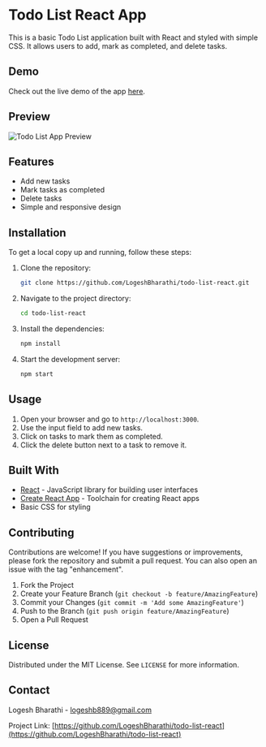 # Todo List React App

This is a basic Todo List application built with React and styled with simple CSS. It allows users to add, mark as completed, and delete tasks.

## Demo

Check out the live demo of the app [here](https://golden-elf-9e7351.netlify.app/).

## Preview

![Todo List App Preview](https://drive.google.com/uc?export=view&id=1ar0LKh2_3sCe3uE2zfkyeFQ_g0K3utLC)

## Features

- Add new tasks
- Mark tasks as completed
- Delete tasks
- Simple and responsive design

## Installation

To get a local copy up and running, follow these steps:

1. Clone the repository:
   ```sh
   git clone https://github.com/LogeshBharathi/todo-list-react.git
   ```
2. Navigate to the project directory:
   ```sh
   cd todo-list-react
   ```
3. Install the dependencies:
   ```sh
   npm install
   ```
4. Start the development server:
   ```sh
   npm start
   ```

## Usage

1. Open your browser and go to `http://localhost:3000`.
2. Use the input field to add new tasks.
3. Click on tasks to mark them as completed.
4. Click the delete button next to a task to remove it.

## Built With

- [React](https://reactjs.org/) - JavaScript library for building user interfaces
- [Create React App](https://github.com/facebook/create-react-app) - Toolchain for creating React apps
- Basic CSS for styling

## Contributing

Contributions are welcome! If you have suggestions or improvements, please fork the repository and submit a pull request. You can also open an issue with the tag "enhancement".

1. Fork the Project
2. Create your Feature Branch (`git checkout -b feature/AmazingFeature`)
3. Commit your Changes (`git commit -m 'Add some AmazingFeature'`)
4. Push to the Branch (`git push origin feature/AmazingFeature`)
5. Open a Pull Request

## License

Distributed under the MIT License. See `LICENSE` for more information.

## Contact

Logesh Bharathi - [logeshb889@gmail.com](mailto:logeshb889@gmail.com)

Project Link: [https://github.com/LogeshBharathi/todo-list-react](https://github.com/LogeshBharathi/todo-list-react)
